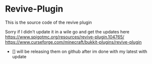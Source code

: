 # Revive-Plugin
 This is the source code of the revive plugin

Sorry if I didn't update it in a wile go and get the updates here 
https://www.spigotmc.org/resources/revive-plugin.104765/
https://www.curseforge.com/minecraft/bukkit-plugins/revive-plugin

- [] will be releasing them on github after im done with my latest with update
